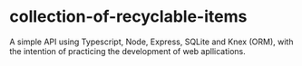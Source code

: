 # collection-of-recyclable-items
A simple API using Typescript, Node, Express, SQLite and Knex (ORM), with the intention of practicing the development of web apllications.
